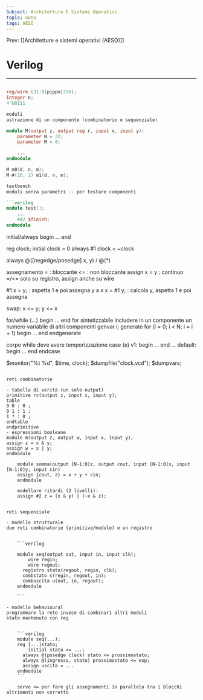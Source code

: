 ```yaml
---
Subject: Architettura E Sistemi Operativi
topic: nota
tags: AESO
---
```


Prev: [[Architetture e sistemi operativi (AESO)]]

# Verilog
---


```verilog

reg/wire [31:0]pippo[256];
integer n;
4'b0111

moduli
astrazione di un componente (combinatorio o sequenziale)

module M(output z, output reg r, input x, input y);
    parameter N = 32;
    parameter M = 8;

    ...
endmodule

M m0(d, n, m);
M #(16, 2) m1(d, n, m);

testbench
moduli senza parametri -- per testare componenti

```verilog
module test();
    ...
    #42 $finish;
endmodule

```

initial/always begin ... end

reg clock;
initial clock = 0
always #1 clock = ~clock

always @([negedge/posedge] x, y) / @(*)

assegnamento
=            : bloccante
<=           : non bloccante
assign x = y : continuo
=/<= solo su registro, assign anche su wire

#1 x = y;    : aspetta 1 e poi assegna y a x
x = #1 y;    : calcola y, aspetta 1 e poi assegna

swap: x <= y; y <= x

for/while (...) begin ... end
for sintetizzabile
includere in un componente un numero variabile di altri componenti
    genvar i;
    generate
        for (i = 0; i < N; i = i + 1) begin ... end
    endgenerate

corpo while deve avere temporizzazione
case (e)
v1: begin ... end
...
default: begin ... end
endcase

$monitor("%t %d", $time, clock);
$dumpfile("clock.vcd"); $dumpvars;

```

reti combinatorie

- tabella di verità (un solo output)
primitive rc(output z, input x, input y);
table
0 0 : 0 ;
0 1 : 1 ;
1 ? : 0 ;
endtable
endprimitive
- espressioni booleane
module m(output z, output w, input x, input y);
assign z = x & y;
assign w = x | y;
endmodule

    module somma(output [N-1:0]z, output cout, input [N-1:0]x, input [N-1:0]y, input cin)
    assign {cout, z} = x + y + cin;
    endmodule

    modellare ritardi (2 livelli):
    assign #2 z = (x & y) | (~x & z);


reti sequenziale

- modello strutturale
due reti combinatorie (primitive/module) e un registro


    ```verilog

    module seq(output out, input in, input clk);
    	wire regin;
    	wire regout;
      registro stato(regout, regin, clk);
      combstato s(regin, regout, in);
      combuscita u(out, in, regout);
    endmodule

    ```

- modello behavioural
programmare la rete invece di combinari altri moduli
stato mantenuto con reg


    ```verilog
    module seq(...);
    reg [...]stato;
    	initial stato <= ...;
      always @(posedge clock) stato <= prossimostato;
      always @(ingresso, stato) prossimostato <= exp;
      assign uscita = ...
    endmodule
    ```

    serve <= per fare gli assegnamenti in parallelo tra i blocchi altrimenti non corretto
